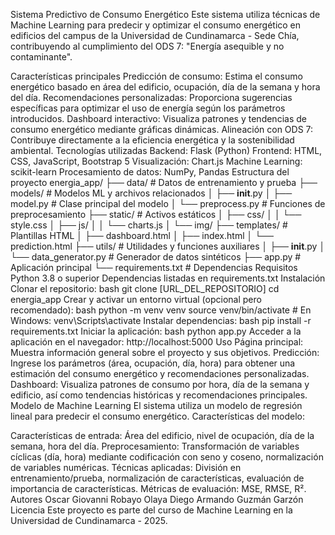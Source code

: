 Sistema Predictivo de Consumo Energético
Este sistema utiliza técnicas de Machine Learning para predecir y optimizar el consumo energético en edificios del campus de la Universidad de Cundinamarca - Sede Chía, contribuyendo al cumplimiento del ODS 7: "Energía asequible y no contaminante".

Características principales
Predicción de consumo: Estima el consumo energético basado en área del edificio, ocupación, día de la semana y hora del día.
Recomendaciones personalizadas: Proporciona sugerencias específicas para optimizar el uso de energía según los parámetros introducidos.
Dashboard interactivo: Visualiza patrones y tendencias de consumo energético mediante gráficas dinámicas.
Alineación con ODS 7: Contribuye directamente a la eficiencia energética y la sostenibilidad ambiental.
Tecnologías utilizadas
Backend: Flask (Python)
Frontend: HTML, CSS, JavaScript, Bootstrap 5
Visualización: Chart.js
Machine Learning: scikit-learn
Procesamiento de datos: NumPy, Pandas
Estructura del proyecto
energia_app/
├── data/                     # Datos de entrenamiento y prueba
├── models/                   # Modelos ML y archivos relacionados
│   ├── __init__.py
│   ├── model.py              # Clase principal del modelo
│   └── preprocess.py         # Funciones de preprocesamiento
├── static/                   # Activos estáticos
│   ├── css/
│   │   └── style.css
│   ├── js/
│   │   └── charts.js
│   └── img/
├── templates/                # Plantillas HTML
│   ├── dashboard.html
│   ├── index.html
│   └── prediction.html
├── utils/                    # Utilidades y funciones auxiliares
│   ├── __init__.py
│   └── data_generator.py     # Generador de datos sintéticos
├── app.py                    # Aplicación principal
└── requirements.txt          # Dependencias
Requisitos
Python 3.8 o superior
Dependencias listadas en requirements.txt
Instalación
Clonar el repositorio:
bash
git clone [URL_DEL_REPOSITORIO]
cd energia_app
Crear y activar un entorno virtual (opcional pero recomendado):
bash
python -m venv venv
source venv/bin/activate  # En Windows: venv\Scripts\activate
Instalar dependencias:
bash
pip install -r requirements.txt
Iniciar la aplicación:
bash
python app.py
Acceder a la aplicación en el navegador:
http://localhost:5000
Uso
Página principal: Muestra información general sobre el proyecto y sus objetivos.
Predicción: Ingrese los parámetros (área, ocupación, día, hora) para obtener una estimación del consumo energético y recomendaciones personalizadas.
Dashboard: Visualiza patrones de consumo por hora, día de la semana y edificio, así como tendencias históricas y recomendaciones principales.
Modelo de Machine Learning
El sistema utiliza un modelo de regresión lineal para predecir el consumo energético. Características del modelo:

Características de entrada: Área del edificio, nivel de ocupación, día de la semana, hora del día.
Preprocesamiento: Transformación de variables cíclicas (día, hora) mediante codificación con seno y coseno, normalización de variables numéricas.
Técnicas aplicadas: División en entrenamiento/prueba, normalización de características, evaluación de importancia de características.
Métricas de evaluación: MSE, RMSE, R².
Autores
Oscar Giovanni Robayo Olaya
Diego Armando Guzmán Garzón
Licencia
Este proyecto es parte del curso de Machine Learning en la Universidad de Cundinamarca - 2025.

